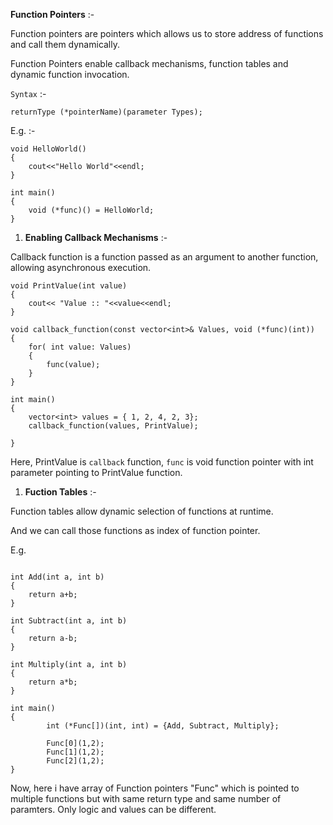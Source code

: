 
**Function Pointers** :-

Function pointers are pointers which allows us to store address of functions and call them dynamically.

Function Pointers enable callback mechanisms, function tables and dynamic function invocation.

`Syntax` :-

```
returnType (*pointerName)(parameter Types);
```

E.g. :-

```
void HelloWorld()
{
    cout<<"Hello World"<<endl;
}

int main()
{
    void (*func)() = HelloWorld;
}
```

1. **Enabling Callback Mechanisms** :-

Callback function is a function passed as an argument to another function, allowing asynchronous execution.

```
void PrintValue(int value)
{
    cout<< "Value :: "<<value<<endl;
}

void callback_function(const vector<int>& Values, void (*func)(int))
{
    for( int value: Values)
    {
        func(value);
    }
}

int main()
{
    vector<int> values = { 1, 2, 4, 2, 3};
    callback_function(values, PrintValue);

}
```

Here, PrintValue is `callback` function, `func` is void function pointer with int parameter pointing to PrintValue function.


1. **Fuction Tables** :-

Function tables allow dynamic selection of functions at runtime.

And we can call those functions as index of function pointer.

E.g.
```

int Add(int a, int b)
{
    return a+b;
}

int Subtract(int a, int b)
{
    return a-b;
}

int Multiply(int a, int b)
{
    return a*b;
}

int main()
{
        int (*Func[])(int, int) = {Add, Subtract, Multiply};

        Func[0](1,2);
        Func[1](1,2);
        Func[2](1,2);
}

```
Now, here i have array of Function pointers "Func" which is pointed to multiple functions but with same return type and same number of paramters. Only logic and values can be different.
